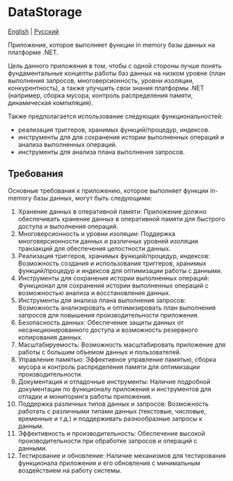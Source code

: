 # DataStorage

[English](README.md) | [Русский](README.ru.md)

Приложение, которое выполняет функции in memory базы данных на платформе .NET.

Цель данного приложения в том, чтобы с одной стороны лучше понять фундаментальные концепты работы баз данных на низком уровне (план выполнения запросов, многоверсионность, уровни изоляции, конкурентность), а также улучшить свои знания платформы .NET (например, сборка мусора, контроль распределения памяти, динамическая компиляция). 

Также предполагается использование следующих функциональностей:
- реализация триггеров, хранимых функций/процедур, индексов. 
- инструменты для для сохранения истории выполненных операций и анализа выполненных операций.
- инструменты для анализа плана выполнения запросов.

## Требования

Основные требования к приложению, которое выполняет функции in-memory базы данных, могут быть следующими:

1. Хранение данных в оперативной памяти: Приложение должно обеспечивать хранение данных в оперативной памяти для быстрого доступа и выполнения операций.
2. Многоверсионность и уровни изоляции: Поддержка многоверсионности данных и различных уровней изоляции транзакций для обеспечения целостности данных.
3. Реализация триггеров, хранимых функций/процедур, индексов: Возможность создания и использования триггеров, хранимых функций/процедур и индексов для оптимизации работы с данными.
4. Инструменты для сохранения истории выполненных операций: Функционал для сохранения истории выполненных операций с возможностью анализа и восстановления данных.
5. Инструменты для анализа плана выполнения запросов: Возможность анализировать и оптимизировать план выполнения запросов для повышения производительности приложения.
6. Безопасность данных: Обеспечение защиты данных от несанкционированного доступа и возможность резервного копирования данных.
7. Масштабируемость: Возможность масштабировать приложение для работы с большим объемом данных и пользователей.
8. Управление памятью: Эффективное управление памятью, сборка мусора и контроль распределения памяти для оптимизации производительности.
9. Документация и отладочные инструменты: Наличие подробной документации по функционалу приложения и инструментов для отладки и мониторинга работы приложения.
10. Поддержка различных типов данных и запросов: Возможность работать с различными типами данных (текстовые, числовые, временные и т.д.) и поддерживать разнообразные запросы к данным.
11. Эффективность и производительность: Обеспечение высокой производительности при обработке запросов и операций с данными.
12. Тестирование и обновление: Наличие механизмов для тестирования функционала приложения и его обновления с минимальным воздействием на работу системы.
